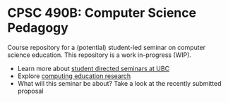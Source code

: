 # CPSC 490B: Computer Science Pedagogy

Course repository for a (potential) student-led seminar on computer science education. This repository is a work in-progress (WIP).

* Learn more about [student directed seminars at UBC](https://students.ubc.ca/enrolment/courses/student-directed-seminars)
* Explore [computing education research](https://faculty.washington.edu/ajko/cer/)
* What will this seminar be about? Take a look at the recently submitted proposal
